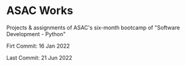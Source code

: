 # ASAC Works

Projects &amp; assignments of ASAC's six-month bootcamp of "Software Development - Python"

Firt Commit: 16 Jan 2022

Last Commit: 21 Jun 2022
